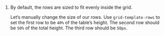 1. By default, the rows are sized to fit evenly inside the grid.

   Let’s manually change the size of our rows. Use `grid-template-rows` to set the first row to be `40%` of the table’s height. The second row should be `50%` of the total height. The third row should be `50px`.